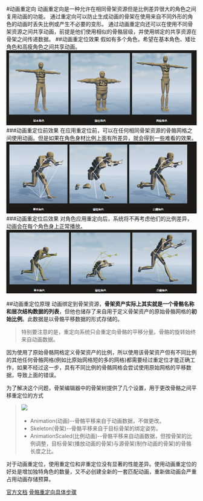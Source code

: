 #动画重定向
动画重定向是一种允许在相同骨架资源但是比例差异很大的角色之间复用动画的功能。
通过重定向可以防止生成动画的骨架在使用来自不同外形的角色的动画时丢失比例或产生不必要的变形。
通过动画重定向还可以在使用不同骨架资源之间共享动画，前提是他们使用相似的骨骼层级，并使用绑定的共享资源在骨架之间传递数据。
##动画重定位效果
假如有多个角色，希望在基本角色、矮壮角色和高瘦角色之间共享动画。
![](../Photo/动画重定向_1.png)
###动画重定位前效果
在应用重定位前，可以在任何相同骨架资源的骨骼网格之间使用动画。但是如果在角色身材比例上面有所差异，就会得到一些难看的效果。
![](../Photo/动画重定向_2.png)
###动画重定位后效果
对角色应用重定向后，系统将不再考虑他们的比例差异，动画会在每个角色身上正常播放。
![](../Photo/动画重定向_3.png)

##动画重定位原理
动画绑定到骨架资源，**骨架资产实际上其实就是一个骨骼名称和层次结构数据的列表**，但他也储存了来自用于定义骨架资产的原始骨骼网格的**初始比例**。此数据是以骨骼平移数据的形式存储的。
> 特别要注意的是，重定向系统只会重定向骨骼的平移分量。骨骼的旋转始终来自动画数据。

因为使用了原始骨骼网格定义骨架资产的比例，所以使用该骨架资产但有不同比例的其他任何骨骼网格(例如比原始网格短的多的网格)都需要经过重定位才能正确工作，如果不经过这一步，具有不同比例的骨骼网格会尝试使用原始网格的平移数据，导致上面的错误。

为了解决这个问题，骨架编辑器中的骨架树提供了几个设置，用于更改骨骼之间平移重定位的方式
> ![](https://docs.unrealengine.com/4.27/Images/AnimatingObjects/SkeletalMeshAnimation/AnimationRetargeting/RetargetingSettings.webp)
> * Animation(动画)--骨骼平移来自于动画数据，不做更改。
> * Skeleton(骨架)--骨骼平移来自于目标骨架的绑定姿势。
> * AnimationScaled(比例动画)--骨骼平移来自动画数据，但按骨架的比例调整，目标骨架(播放动画的骨架)与源骨架(制作动画的骨架)的骨骼长度之比。

对于动画重定位，使用重定位和非重定位没有显著的性能差异。使用动画重定位的好处是增加独特角色的数量，又不必创建全新的一套匹配动画，重新做动画会严重占用动画存储预算。

[官方文档](https://docs.unrealengine.com/4.27/zh-CN/AnimatingObjects/SkeletalMeshAnimation/AnimationRetargeting/)
[骨骼重定向具体步骤](https://blog.csdn.net/qq_39934403/article/details/120842297)